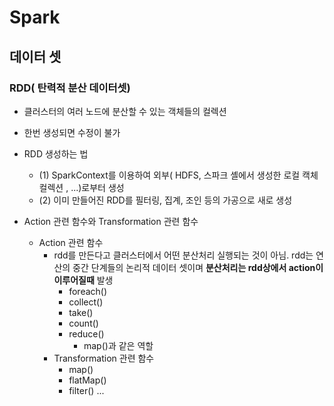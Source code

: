 # Spark
## 데이터 셋
### **RDD( 탄력적 분산 데이터셋)**
- 클러스터의 여러 노드에 분산할 수 있는 객체들의 컬렉션
- 한번 생성되면 수정이 불가
- RDD 생성하는 법
  - (1) SparkContext를 이용하여 외부( HDFS, 스파크 셸에서 생성한 로컬 캑체 컬렉션 , ...)로부터 생성
  - (2) 이미 만들어진 RDD를 필터링, 집계, 조인 등의 가공으로 새로 생성

- Action 관련 함수와 Transformation 관련 함수
  - Action 관련 함수
    - rdd를 만든다고 클러스터에서 어떤 분산처리 실행되는 것이 아님. rdd는 연산의 중간 단계들의 논리적 데이터 셋이며 **분산처리는 rdd상에서 action이 이루어질때** 발생
      - foreach()
      - collect()
      - take()
      - count()
      - reduce() 
        - map()과 같은 역할
    - Transformation 관련 함수
      - map()
      - flatMap()
      - filter()
      ...
